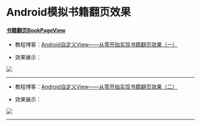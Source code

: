 # Android模拟书籍翻页效果

#### [书籍翻页BookPageView](https://github.com/AnliaLee/BookPage/blob/master/src/main/java/com/anlia/pageturn/BookPageView.java)

* 教程博客：[Android自定义View——从零开始实现书籍翻页效果（一）](http://www.jianshu.com/p/d02362fbd9f2)

* 效果展示：

![](http://upload-images.jianshu.io/upload_images/4909537-730f29ca7e9b4c67.gif?imageMogr2/auto-orient/strip)

***

* 教程博客：[Android自定义View——从零开始实现书籍翻页效果（二）](http://www.jianshu.com/p/7cd7f61ab878)

* 效果展示：

![](http://upload-images.jianshu.io/upload_images/4909537-d9c7073f88be27bc.gif?imageMogr2/auto-orient/strip)
***